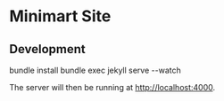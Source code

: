   Minimart Site
  ============

## Development

  bundle install
  bundle exec jekyll serve --watch

  The server will then be running at [http://localhost:4000](http://localhost:4000).
